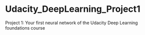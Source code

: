 # Udacity_DeepLearning_Project1
Project 1: Your first neural network of the Udacity Deep Learning foundations course

